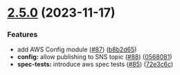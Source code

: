 # [2.5.0](https://github.com/observeinc/terraform-aws-collection/compare/v2.4.1...v2.5.0) (2023-11-17)


### Features

* add AWS Config module ([#87](https://github.com/observeinc/terraform-aws-collection/issues/87)) ([b8b2d65](https://github.com/observeinc/terraform-aws-collection/commit/b8b2d6511c8dd81054f1db7d9ef7466ec96032a9))
* **config:** allow publishing to SNS topic ([#88](https://github.com/observeinc/terraform-aws-collection/issues/88)) ([0568081](https://github.com/observeinc/terraform-aws-collection/commit/0568081dfbe44223682a79e91a9e2ad5959609b8))
* **spec-tests:** introduce aws spec tests ([#85](https://github.com/observeinc/terraform-aws-collection/issues/85)) ([72e3c6c](https://github.com/observeinc/terraform-aws-collection/commit/72e3c6cb762706bb89026a0c856d07d13718d6eb))



